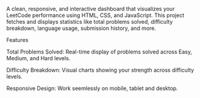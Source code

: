 A clean, responsive, and interactive dashboard that visualizes your LeetCode performance using HTML, CSS, and JavaScript. This project fetches and displays statistics like total problems solved, difficulty breakdown, language usage, submission history, and more.

Features

Total Problems Solved: Real-time display of problems solved across Easy, Medium, and Hard levels.

Difficulty Breakdown: Visual charts showing your strength across difficulty levels.

Responsive Design: Work seemlessly on mobile, tablet and desktop.


